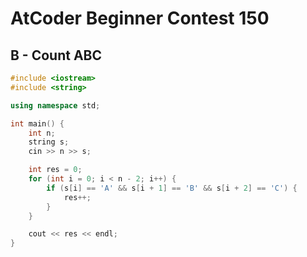 # AtCoder Beginner Contest 150
## B - Count ABC
```cpp
#include <iostream>
#include <string>

using namespace std;

int main() {
    int n;
    string s;
    cin >> n >> s;

    int res = 0;
    for (int i = 0; i < n - 2; i++) {
        if (s[i] == 'A' && s[i + 1] == 'B' && s[i + 2] == 'C') {
            res++;
        }
    }

    cout << res << endl;
}
```
